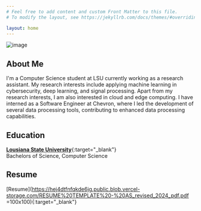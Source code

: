 ```yaml
---
# Feel free to add content and custom Front Matter to this file.
# To modify the layout, see https://jekyllrb.com/docs/themes/#overriding-theme-defaults

layout: home
---
```


![image](https://hej4dtfnfqkde6jg.public.blob.vercel-storage.com/personwaving.png)

## About Me

<!-- I am a Computer Science student at Louisiana State University, driven by a passion for research, innovation, and technology. Throughout my academic journey, I have actively contributed to impactful projects, including collaborative work on a language model for cancer pathology report summarization. As a Research Assistant at LSU Mobile Device Security Lab, I've explored privacy implications of trackers and led analyses. During internships at Chevron, I played a pivotal role in developing Python-based file scrapers, contributing to the company's efficiency. Proficient in Python, Java, C++, and more, I am eager to leverage my skills to make meaningful contributions in the dynamic landscape of computer science and technology. -->

I'm a Computer Science student at LSU currently working as a research assistant. My research interests include applying machine learning in cybersecurity, deep learning, and signal processing. Apart from my research interests, I am also interested in cloud and edge computing. I have interned as a Software Engineer at Chevron, where I led the development of several data processing tools, contributing to enhanced data processing capabilities.

## Education

[**Lousiana State University**](https://www.lsu.edu){:target="_blank"}\
Bachelors of Science, Computer Science

## Resume

[Resume](https://hej4dtfnfqkde6jg.public.blob.vercel-storage.com/RESUME%20TEMPLATE%20-%20AS_revised_2024_pdf.pdf =100x100){:target="_blank"}